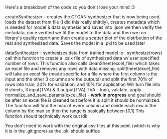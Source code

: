 Here's a breakdown of the code so you don't lose your mind :3 

createSynthesizer - creates the CTGAN synthesizer that is now being used, loads the dataset from file (I did this really shittily), creates metadata which is needed for model & data synthesis and saves into .json
we then verify the metadata, once verified we fit the model to the data and then we run library's quality report and then create a scatter plot of the distrbution of the real and synthesized data. Saves the model in a .pkl to be used later

dataSynthesizer - synthesizes data from trained model :o . synthesize(rows) call this function to create a .xslx file of synthesized data w/ user specified number of rows. This function also calls cleanSheet(excel_file)
which takes an excel file and removes any rows with data missing. 
splitSheet(excel_file) will take an excel file (made specific for a file where the first column is the input and the other 3 columns are the outputs) and split the first 70% of rows into train, 20% for validation, and 10% for application
Will turn file into 6 sheets, 3 input(TVA) & 3 output(TVA) TVA - train, validate, apply
normalize_and_save_params(excel_file) - **work in progress** end goal should be after an excel file is cleaned but before it is split it should be normalized. The function will find the max of every column and divide each row in the column by the max so then the range is basically between [0,1]
This function should technically work but idk

You don't need to work with the original csv files at this point (which is why it is in the .gitignore) as the .pkl should suffice
